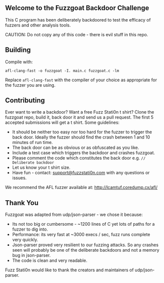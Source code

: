 Welcome to the Fuzzgoat Backdoor Challenge
------------------------------------------

This C program has been deliberately backdoored to test the efficacy of fuzzers and other analysis tools. 

CAUTION: Do not copy any of this code - there is evil stuff in this repo.


Building
----------

Compile with:

`afl-clang-fast -o fuzzgoat -I. main.c fuzzgoat.c -lm`

Replace `afl-clang-fast` with the compiler of your choice as appropriate for the fuzzer you are using.


Contributing
------------
Ever want to write a backdoor? Want a free Fuzz Stati0n t shirt? Clone the fuzzgoat repo, build it, back door it and send us a pull request. The first 5 accepted submissions will get a t shirt. Some guidelines:

* It should be neither too easy nor too hard for the fuzzer to trigger the back door. Ideally the fuzzer should find the crash between 1 and 10 minutes of run time.
* The back door can be as obvious or as obfuscated as you like.
* Include a test case which triggers the backdoor and crashes fuzzgoat.
* Please comment the code which constitutes the back door e.g. `// Deliberate backdoor`
* Let us know your t shirt size.
* Have fun - contact: support@fuzzstati0n.com with any questions or issues.

We recommend the AFL fuzzer available at: http://lcamtuf.coredump.cx/afl/


Thank You
---------
Fuzzgoat was adapted from udp/json-parser - we chose it because:

* Its not too big or cumbersome - ~1200 lines of C yet lots of paths for a fuzzer to dig into.
* Performance: its very fast at ~3000 execs / sec, fuzz runs complete very quickly.
* Json-parser proved very resilient to our fuzzing attacks. So any crashes seen will probably be one of the deliberate backdoors and not a memory bug in json-parser.
* The code is clean and very readable.

Fuzz Stati0n would like to thank the creators and maintainers of udp/json-parser. 
